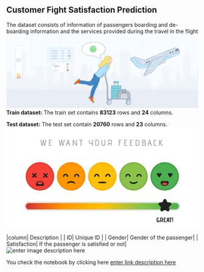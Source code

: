 ## Customer Fight Satisfaction Prediction
The dataset consists of information of passengers boarding and de-boarding information and the services provided during the travel in the flight![enter image description here](https://github.com/Shiprabhargava/Customer-Flight-satisfaction-prediction-Shipra29/blob/main/Airline%20satisfaction%20Image1.png?raw=true)**Train dataset:**
The train set contains **83123** rows and **24** columns.

**Test dataset:**
The test set contain **20760** rows and **23** columns.
![enter image description here](https://github.com/Shiprabhargava/Customer-Flight-satisfaction-prediction-Shipra29/blob/main/Image2.png?raw=true)

|column| Description |
|  ID| Unique ID  |
|  Gender|  Gender of the passenger|
|  Satisfaction|  If the passenger is satisfied or not|
![enter image description here](https://encrypted-tbn0.gstatic.com/images?q=tbn:ANd9GcRJmECIYAxzZRwUqarAuW8uj7UZzonFa6fHTg&usqp=CAU)

You check the notebook by clicking here
[enter link description here](Flight%20Passenger%20Satisfaction%20Prediction.ipynb)

